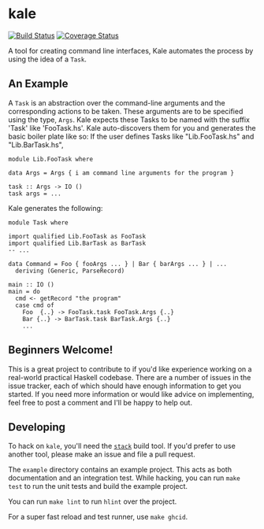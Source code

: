 # kale

[![Build Status](https://travis-ci.org/parsonsmatt/kale.svg?branch=master)](https://travis-ci.org/parsonsmatt/kale)
[![Coverage Status](https://coveralls.io/repos/github/parsonsmatt/kale/badge.svg?branch=master)](https://coveralls.io/github/parsonsmatt/kale?branch=master)

A tool for creating command line interfaces, Kale automates the process by using the idea of a `Task`.

## An Example

A `Task` is an abstraction over the command-line arguments and the corresponding actions to be taken. These arguments are to be specified using the type, `Args`. Kale expects these Tasks to be named with the suffix 'Task' like 'FooTask.hs'. Kale auto-discovers them for you and generates the basic boiler plate like so:
If the user defines Tasks like "Lib.FooTask.hs" and "Lib.BarTask.hs",

```
module Lib.FooTask where

data Args = Args { i am command line arguments for the program }

task :: Args -> IO ()
task args = ...
```
Kale generates the following:

```
module Task where

import qualified Lib.FooTask as FooTask
import qualified Lib.BarTask as BarTask
-- ...

data Command = Foo { fooArgs ... } | Bar { barArgs ... } | ...
  deriving (Generic, ParseRecord)

main :: IO ()
main = do
  cmd <- getRecord "the program"
  case cmd of
    Foo  {..} -> FooTask.task FooTask.Args {..}
    Bar {..} -> BarTask.task BarTask.Args {..}
    ...
```

## Beginners Welcome!

This is a great project to contribute to if you'd like experience working on a real-world practical Haskell codebase.
There are a number of issues in the issue tracker, each of which should have enough information to get you started.
If you need more information or would like advice on implementing, feel free to post a comment and I'll be happy to help out.

## Developing

To hack on `kale`, you'll need the [`stack`](https://docs.haskellstack.org/en/stable/README/) build tool.
If you'd prefer to use another tool, please make an issue and file a pull request.

The `example` directory contains an example project.
This acts as both documentation and an integration test.
While hacking, you can run `make test` to run the unit tests and build the example project.

You can run `make lint` to run `hlint` over the project.

For a super fast reload and test runner, use `make ghcid`.
